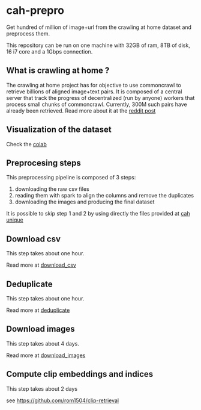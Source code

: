 # cah-prepro
Get hundred of million of image+url from the crawling at home dataset and preprocess them.

This repository can be run on one machine with 32GB of ram, 8TB of disk, 16 i7 core and a 1Gbps connection.

## What is crawling at home ?

The crawling at home project has for objective to use commoncrawl to retrieve billions of aligned image+text pairs.
It is composed of a central server that track the progress of decentralized (run by anyone) workers that process small chunks of commoncrawl.
Currently, 300M such pairs have already been retrieved.
Read more about it at the [reddit post](https://www.reddit.com/r/DataHoarder/comments/oyta8q/crawlinghome_help_build_the_worlds_largest/)

## Visualization of the dataset

Check the [colab](https://colab.research.google.com/drive/14Hc_fUUOrG9260VzD_XsTxWX7f5cptyL?usp=sharing)

## Preprocesing steps

This preprocessing pipeline is composed of 3 steps:
1. downloading the raw csv files
2. reading them with spark to align the columns and remove the duplicates
3. downloading the images and producing the final dataset

It is possible to skip step 1 and 2 by using directly the files provided at [cah unique](http://3080.rom1504.fr/cah/cah_dataframe_unique/)

## Download csv

This step takes about one hour.

Read more at [download_csv](download_csv)

## Deduplicate

This step takes about one hour.

Read more at [deduplicate](deduplicate)

## Download images

This step takes about 4 days.

Read more at [download_images](download_images)

## Compute clip embeddings and indices

This step takes about 2 days

see https://github.com/rom1504/clip-retrieval
